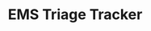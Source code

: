 ---
identification: '221542759'
title: EMS Triage Tracker
description: 'The EMS Triage Tracker app provides the ability to track both primary and secondary triage during Mass Casualty Incidents, as well as provide incident command with tools to view and direct the operation of all personnel involved.'
image: /assets/images/projects/ems-triage-tracker.png
alt: 'EMS Triage Tracker'
image-hero: /assets/images/projects/ems-triage-tracker-hero.png
leadership:
  - name: Bonnie Wolfe
    github-handle: 
    role: Agile Coach
    links:
      slack: 'https://hackforla.slack.com/team/UE1UG1YFP'
      github: 'https://github.com/experimentsinhonesty'
    picture: https://avatars.githubusercontent.com/experimentsinhonesty
  - name: Dr. Stephen M. Hubbard
    github-handle: 
    role: System Design Project Advisor
    links:
      slack: 'https://hackforla.slack.com/team/UPXH1Q3RP'
      github: 'https://github.com/lwanderson-triage'
    picture: https://avatars.githubusercontent.com/lwanderson-triage
  - name: Shawn Duenas
    role: Project Manager, Presentation Build and UX Research
    links:
      slack: 'https://hackforla.slack.com/team/UN4EV6CG3'
      github: 'https://github.com/McRawly'
    picture: https://avatars.githubusercontent.com/McRawly
  - name: Simone Wojtaszek
    role: Lead UX/UI Design and UX Research
    links:
      slack: 'https://hackforla.slack.com/team/UNY9Q55B7'
      github: 'https://github.com/designsimone'
    picture: https://avatars.githubusercontent.com/designsimone
  - name: Nicole Doan
    role: Lead UX/UI Design and UX Research
    links:
      slack: 'https://hackforla.slack.com/team/UBPKHJJVC'
      github: 'https://github.com/nekobox'
    picture: https://avatars.githubusercontent.com/nekobox
  - name: Conor McKiernan
    role: Logo Design and UX Strategy/Research
    links:
      slack: 'https://hackforla.slack.com/team/UNHNCALSE'
      github: 'https://github.com/redmckiernan'
    picture: https://avatars.githubusercontent.com/redmckiernan
  - name: Selena Jiang
    role: UI Design, Life Saving Measures screen
    links:
      slack: 'https://hackforla.slack.com/team/UMYN9DVSB'
      github: 'https://github.com/ysjiang18'
    picture: https://avatars.githubusercontent.com/ysjiang18
  - name: Richa Srivastava
    role: UX Research
    links:
      slack: 'https://hackforla.slack.com/team/UJ8M64E5V'
    picture: /assets/images/misc/no-photo.png
  - name: Kelvin Nguyen
    role: UI Design, Individual Assessment screen
    links:
      slack: 'https://hackforla.slack.com/team/UPNR0KG00'
    picture: /assets/images/misc/no-photo.png
links: 
  - name: Github
    url: 'https://github.com/hackforla/ems-triage-tracker'
  - name: Slack
    url: 'https://hackforla.slack.com/archives/CQ5J1DA72'
  - name: Clickable Prototype
    url: 'https://drive.google.com/file/d/1WWxADa3aBKtTk47Fx1vzoMSn0-yWKp3X/view?usp=sharing'
  - name: Overview
    url: '../assets/pdfs/EMS-Triage-Tracker-One-Sheet.pdf'
location: 
  - Downtown LA
partner: General Assembly (Downtown Campus), Lisa W. Anderson
tools: 
  - Figma
  - video production
program-area: 
  - Civic Tech Infrastructure
status: Completed
visible: true
completed-contact: team@hackforla.org
---